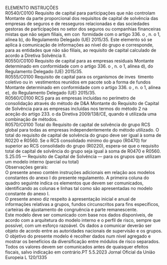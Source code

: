  
ELEMENTO  INSTRUÇÕES  
R0540/C0100  Requisito de capital para 
participações que não 
controlam  Montante da parte proporcional dos requisitos de capital de solvência das empresas 
de seguros e de resseguros relacionadas e das sociedades gestoras de participações no 
setor dos seguros ou companhias financeiras mistas que não sejam filiais, em con ­
formidade com o artigo 336.  o , n.  o 1, alínea b), do Regulamento Delegado (UE) 
2015/35. Este elemento só se aplica à comunicação de informações ao nível do 
grupo e corresponde, para as entidades que não são filiais, ao requisito de capital 
calculado de acordo a Diretiva Solvência II.  
R0550/C0100  Requisito de capital para 
as empresas residuais  Montante determinado em conformidade com o artigo 336.  o , n.  o 1, alínea d), do 
Regulamento Delegado (UE) 2015/35.  
R0555/C0100  Requisito de capital para 
os organismos de inves ­
timento coletivo ou in ­
vestimentos reunidos em 
pacote sob a forma de 
fundos  Montante determinado em conformidade com o artigo 336.  o , n.  o 1, alínea e), do 
Regulamento Delegado (UE) 2015/35.  
R0560/C0100  RCS para as empresas 
incluídas no perímetro de 
consolidação através do 
método de D&A  Montante do Requisito de Capital de Solvência para as empresas incluídas nos 
termos do método 2 na aceção do artigo 233.  o da Diretiva 2009/138/CE, quando 
é utilizada uma combinação de métodos.  
R0570/C0100  Total do Requisito de 
capital de solvência do 
grupo  RCS global para todas as empresas independentemente do método utilizado. 
O total do requisito de capital de solvência do grupo deve ser igual à soma de 
R0220 e R0560. 
Se o RCS consolidado mínimo do grupo (R0470) for superior ao RCS consolidado 
do grupo (R0220), espera-se que o requisito total de capital de solvência do grupo 
seja igual à soma de R0470 e R0560.  
S.25.05 — Requisito de Capital de Solvência — para os grupos que utilizam um modelo interno (parcial ou total)  
Observações gerais:  
O presente anexo contém instruções adicionais em relação aos modelos constantes do anexo I do presente regulamento. 
A primeira coluna do quadro seguinte indica os elementos que devem ser comunicados, identificando as colunas e 
linhas tal como são apresentadas no modelo constante do anexo I.  
O presente anexo diz respeito à apresentação inicial e anual de informações relativas a grupos, fundos circunscritos para 
fins específicos, carteiras de ajustamento de congruência e parte remanescente.  
Este modelo deve ser comunicado com base nos dados disponíveis, de acordo com a arquitetura do modelo interno e o 
perfil de risco, sempre que possível, com um esforço razoável. Os dados a comunicar deverão ser objeto de acordo entre 
as autoridades nacionais de supervisão e os grupos.  
O objetivo do presente modelo é recolher dados num nível agregado e mostrar os benefícios da diversificação entre 
módulos de risco separados. Todos os valores devem ser comunicados antes de quaisquer efeitos fiscais, salvo indicação 
em contrário.PT  5.5.2023 Jornal Oficial da União Europeia L 120/1335